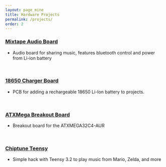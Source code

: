 ```yaml
---
layout: page_mine
title: Hardware Projects
permalink: /projects/
order: 2
---
```


### [Mixtape Audio Board](https://bkeegs.github.io/hardware_projects/2017/02/05/audio-board.html)

* Audio board for sharing music, features bluetooth control and power from Li-ion battery

<br>

### [18650 Charger Board](https://bkeegs.github.io/hardware_projects/2017/02/05/li-ion-charger.html)

* PCB for adding a rechargeable 18650 Li-Ion battery to projects.

<br>

### [ATXMega Breakout Board](https://bkeegs.github.io/hardware_projects/2017/02/06/atxmega-breakout.html)

* Breakout board for the ATXMEGA32C4-AUR

<br>

### [Chiptune Teensy](https://bkeegs.github.io/hardware_projects/2017/02/07/chiptune-teensy.html)

* Simple hack with Teensy 3.2 to play music from Mario, Zelda, and more
